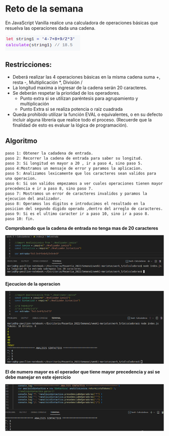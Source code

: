 # **Reto de la semana**

En JavaScript Vanilla realice una calculadora de operaciones básicas que resuelva las operaciones dada una cadena.

![img](./assets/ejemplo_reto.png)

## Restricciones:
- Deberá realizar las 4 operaciones básicas en la misma cadena suma +, resta -, Multiplicación *, División /
- La longitud maxima a ingresar de la cadena serán 20 caracteres.
- Se deberán respetar la prioridad de los operadores.
    - Punto extra si se utilizan paréntesis para agrupamiento y multiplicación
    - Punto Extra si se realiza potencia o raíz cuadrada
- Queda prohibido utilizar la función EVAL o equivalentes, o en su defecto incluir alguna librería que realice todo el proceso. (Recuerde que la finalidad de esto es evaluar la lógica de programación).

## Algoritmo

    paso 1: Obtener la cadadena de entrada.
    paso 2: Recorrer la cadena de entrada para saber su longitud.
    paso 3: Si longitud en mayor a 20 , ir a paso 4, sino paso 5.
    paso 4:Mostramos un mensaje de error y paramos la aplicacion.
    paso 5: Analizamos lexicamente que los caracteres sean validos para una operacion.
    paso 6: Si son validos empezamos a ver cuales operaciones tienen mayor precedencia e ir a paso 8, sino paso 7.
    paso 7: Mostramos un error de caracteres invalidos y paramos la ejecucion del analizador.
    paso 8: Operamos los digitos e introducimos el resultado en la posicion del segundo digido operado ,dentro del arreglo de caracteres.
    paso 9: Si es el ultimo caracter ir a paso 10, sino ir a paso 8.
    paso 10: fin.




**Comprobando que la cadena de entrada no tenga mas de 20 caracteres**

![img](./assets/caracteres20.png)


**Ejecucion de la operacion**

![img](./assets/ejecucion.png)


**El de numero mayor es el operador que tiene mayor precedencia y asi se debe manejar en este ejercicio**



![img](./assets/precedencia.png)

